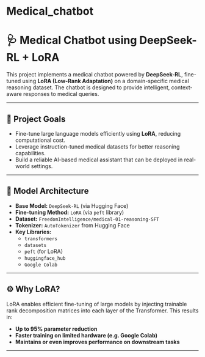 # Medical_chatbot
# 🩺 Medical Chatbot using DeepSeek-RL + LoRA

This project implements a medical chatbot powered by **DeepSeek-RL**, fine-tuned using **LoRA (Low-Rank Adaptation)** on a domain-specific medical reasoning dataset. The chatbot is designed to provide intelligent, context-aware responses to medical queries.

---

## 🚀 Project Goals

- Fine-tune large language models efficiently using **LoRA**, reducing computational cost.
- Leverage instruction-tuned medical datasets for better reasoning capabilities.
- Build a reliable AI-based medical assistant that can be deployed in real-world settings.

---

## 🧠 Model Architecture

- **Base Model:** `DeepSeek-RL` (via Hugging Face)
- **Fine-tuning Method:** `LoRA` (via `peft` library)
- **Dataset:** `FreedomIntelligence/medical-01-reasoning-SFT`
- **Tokenizer:** `AutoTokenizer` from Hugging Face
- **Key Libraries:** 
  - `transformers`
  - `datasets`
  - `peft` (for LoRA)
  - `huggingface_hub`
  - `Google Colab`

---

## ⚙️ Why LoRA?

LoRA enables efficient fine-tuning of large models by injecting trainable rank decomposition matrices into each layer of the Transformer. This results in:

- **Up to 95% parameter reduction**
- **Faster training on limited hardware (e.g. Google Colab)**
- **Maintains or even improves performance on downstream tasks**

---


